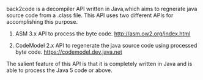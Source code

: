 back2code is a decompiler API written in Java,which aims to regnerate java source code from a .class file. This API uses two different APIs for accomplishing this purpose.

1) ASM 3.x API to process the byte code.
http://asm.ow2.org/index.html

2) CodeModel 2.x API to regenerate the java source code using processed byte code.
https://codemodel.dev.java.net

The salient feature of this API is that it is completely written in Java and is able to process the Java 5 code or above.